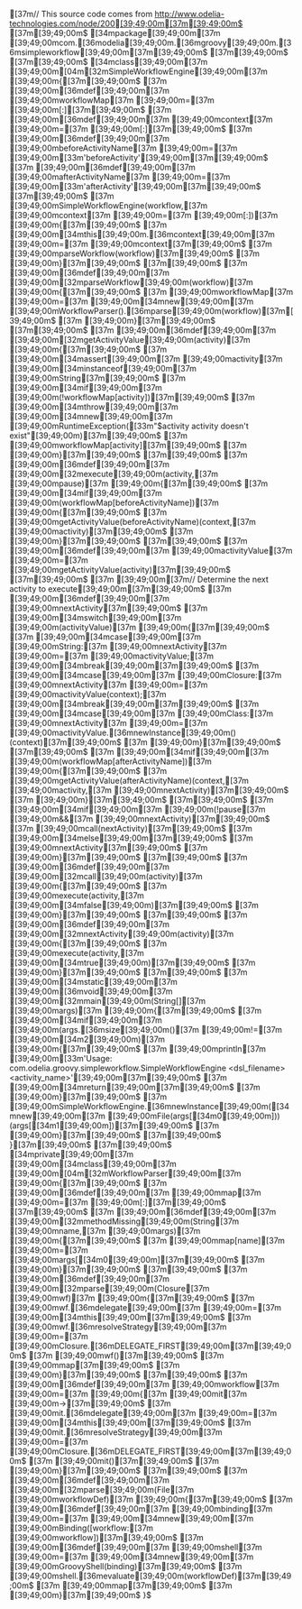 [37m// This source code comes from http://www.odelia-technologies.com/node/200[39;49;00m[37m[39;49;00m$
[37m[39;49;00m$
[34mpackage[39;49;00m[37m [39;49;00mcom.[36modelia[39;49;00m.[36mgroovy[39;49;00m.[36msimpleworkflow[39;49;00m[37m[39;49;00m$
[37m[39;49;00m$
[37m[39;49;00m$
[34mclass[39;49;00m[37m [39;49;00m[04m[32mSimpleWorkflowEngine[39;49;00m[37m [39;49;00m{[37m[39;49;00m$
[37m    [39;49;00m[36mdef[39;49;00m[37m [39;49;00mworkflowMap[37m [39;49;00m=[37m [39;49;00m[:][37m[39;49;00m$
[37m    [39;49;00m[36mdef[39;49;00m[37m [39;49;00mcontext[37m [39;49;00m=[37m [39;49;00m[:][37m[39;49;00m$
[37m    [39;49;00m[36mdef[39;49;00m[37m [39;49;00mbeforeActivityName[37m [39;49;00m=[37m [39;49;00m[33m'beforeActivity'[39;49;00m[37m[39;49;00m$
[37m    [39;49;00m[36mdef[39;49;00m[37m [39;49;00mafterActivityName[37m [39;49;00m=[37m [39;49;00m[33m'afterActivity'[39;49;00m[37m[39;49;00m$
[37m[39;49;00m$
[37m    [39;49;00mSimpleWorkflowEngine(workflow,[37m [39;49;00mcontext[37m [39;49;00m=[37m [39;49;00m[:])[37m [39;49;00m{[37m[39;49;00m$
[37m        [39;49;00m[34mthis[39;49;00m.[36mcontext[39;49;00m[37m [39;49;00m=[37m [39;49;00mcontext[37m[39;49;00m$
[37m        [39;49;00mparseWorkflow(workflow)[37m[39;49;00m$
[37m    [39;49;00m}[37m[39;49;00m$
[37m[39;49;00m$
[37m    [39;49;00m[36mdef[39;49;00m[37m [39;49;00m[32mparseWorkflow[39;49;00m(workflow)[37m [39;49;00m{[37m[39;49;00m$
[37m        [39;49;00mworkflowMap[37m [39;49;00m=[37m [39;49;00m[34mnew[39;49;00m[37m [39;49;00mWorkflowParser().[36mparse[39;49;00m(workflow)[37m[39;49;00m$
[37m    [39;49;00m}[37m[39;49;00m$
[37m[39;49;00m$
[37m    [39;49;00m[36mdef[39;49;00m[37m [39;49;00m[32mgetActivityValue[39;49;00m(activity)[37m [39;49;00m{[37m[39;49;00m$
[37m        [39;49;00m[34massert[39;49;00m[37m [39;49;00mactivity[37m [39;49;00m[34minstanceof[39;49;00m[37m [39;49;00mString[37m[39;49;00m$
[37m        [39;49;00m[34mif[39;49;00m[37m [39;49;00m(!workflowMap[activity])[37m[39;49;00m$
[37m            [39;49;00m[34mthrow[39;49;00m[37m [39;49;00m[34mnew[39;49;00m[37m [39;49;00mRuntimeException([33m"$activity activity doesn't exist"[39;49;00m)[37m[39;49;00m$
[37m        [39;49;00mworkflowMap[activity][37m[39;49;00m$
[37m    [39;49;00m}[37m[39;49;00m$
[37m[39;49;00m$
[37m    [39;49;00m[36mdef[39;49;00m[37m [39;49;00m[32mexecute[39;49;00m(activity,[37m [39;49;00mpause)[37m [39;49;00m{[37m[39;49;00m$
[37m        [39;49;00m[34mif[39;49;00m[37m [39;49;00m(workflowMap[beforeActivityName])[37m [39;49;00m{[37m[39;49;00m$
[37m            [39;49;00mgetActivityValue(beforeActivityName)(context,[37m [39;49;00mactivity)[37m[39;49;00m$
[37m        [39;49;00m}[37m[39;49;00m$
[37m[39;49;00m$
[37m        [39;49;00m[36mdef[39;49;00m[37m [39;49;00mactivityValue[37m [39;49;00m=[37m [39;49;00mgetActivityValue(activity)[37m[39;49;00m$
[37m[39;49;00m$
[37m        [39;49;00m[37m// Determine the next activity to execute[39;49;00m[37m[39;49;00m$
[37m        [39;49;00m[36mdef[39;49;00m[37m [39;49;00mnextActivity[37m[39;49;00m$
[37m        [39;49;00m[34mswitch[39;49;00m[37m [39;49;00m(activityValue)[37m [39;49;00m{[37m[39;49;00m$
[37m            [39;49;00m[34mcase[39;49;00m[37m [39;49;00mString:[37m [39;49;00mnextActivity[37m [39;49;00m=[37m [39;49;00mactivityValue;[37m [39;49;00m[34mbreak[39;49;00m[37m[39;49;00m$
[37m            [39;49;00m[34mcase[39;49;00m[37m [39;49;00mClosure:[37m [39;49;00mnextActivity[37m [39;49;00m=[37m [39;49;00mactivityValue(context);[37m [39;49;00m[34mbreak[39;49;00m[37m[39;49;00m$
[37m            [39;49;00m[34mcase[39;49;00m[37m [39;49;00mClass:[37m [39;49;00mnextActivity[37m [39;49;00m=[37m [39;49;00mactivityValue.[36mnewInstance[39;49;00m()(context)[37m[39;49;00m$
[37m        [39;49;00m}[37m[39;49;00m$
[37m[39;49;00m$
[37m        [39;49;00m[34mif[39;49;00m[37m [39;49;00m(workflowMap[afterActivityName])[37m [39;49;00m{[37m[39;49;00m$
[37m            [39;49;00mgetActivityValue(afterActivityName)(context,[37m [39;49;00mactivity,[37m [39;49;00mnextActivity)[37m[39;49;00m$
[37m        [39;49;00m}[37m[39;49;00m$
[37m[39;49;00m$
[37m        [39;49;00m[34mif[39;49;00m[37m [39;49;00m(!pause[37m [39;49;00m&&[37m [39;49;00mnextActivity)[37m[39;49;00m$
[37m            [39;49;00mcall(nextActivity)[37m[39;49;00m$
[37m        [39;49;00m[34melse[39;49;00m[37m[39;49;00m$
[37m            [39;49;00mnextActivity[37m[39;49;00m$
[37m    [39;49;00m}[37m[39;49;00m$
[37m[39;49;00m$
[37m    [39;49;00m[36mdef[39;49;00m[37m [39;49;00m[32mcall[39;49;00m(activity)[37m [39;49;00m{[37m[39;49;00m$
[37m        [39;49;00mexecute(activity,[37m [39;49;00m[34mfalse[39;49;00m)[37m[39;49;00m$
[37m    [39;49;00m}[37m[39;49;00m$
[37m[39;49;00m$
[37m    [39;49;00m[36mdef[39;49;00m[37m [39;49;00m[32mnextActivity[39;49;00m(activity)[37m [39;49;00m{[37m[39;49;00m$
[37m        [39;49;00mexecute(activity,[37m [39;49;00m[34mtrue[39;49;00m)[37m[39;49;00m$
[37m    [39;49;00m}[37m[39;49;00m$
[37m[39;49;00m$
[37m    [39;49;00m[34mstatic[39;49;00m[37m [39;49;00m[36mvoid[39;49;00m[37m [39;49;00m[32mmain[39;49;00m(String[][37m [39;49;00margs)[37m [39;49;00m{[37m[39;49;00m$
[37m        [39;49;00m[34mif[39;49;00m[37m [39;49;00m(args.[36msize[39;49;00m()[37m [39;49;00m!=[37m [39;49;00m[34m2[39;49;00m)[37m [39;49;00m{[37m[39;49;00m$
[37m            [39;49;00mprintln[37m [39;49;00m[33m'Usage: com.odelia.groovy.simpleworkflow.SimpleWorkflowEngine <dsl_filename> <activity_name>'[39;49;00m[37m[39;49;00m$
[37m            [39;49;00m[34mreturn[39;49;00m[37m[39;49;00m$
[37m        [39;49;00m}[37m[39;49;00m$
[37m        [39;49;00mSimpleWorkflowEngine.[36mnewInstance[39;49;00m([34mnew[39;49;00m[37m [39;49;00mFile(args[[34m0[39;49;00m]))(args[[34m1[39;49;00m])[37m[39;49;00m$
[37m    [39;49;00m}[37m[39;49;00m$
[37m[39;49;00m$
}[37m[39;49;00m$
[37m[39;49;00m$
[34mprivate[39;49;00m[37m [39;49;00m[34mclass[39;49;00m[37m [39;49;00m[04m[32mWorkflowParser[39;49;00m[37m [39;49;00m{[37m[39;49;00m$
[37m    [39;49;00m[36mdef[39;49;00m[37m [39;49;00mmap[37m [39;49;00m=[37m [39;49;00m[:][37m[39;49;00m$
[37m[39;49;00m$
[37m    [39;49;00m[36mdef[39;49;00m[37m [39;49;00m[32mmethodMissing[39;49;00m(String[37m [39;49;00mname,[37m [39;49;00margs)[37m [39;49;00m{[37m[39;49;00m$
[37m        [39;49;00mmap[name][37m [39;49;00m=[37m [39;49;00margs[[34m0[39;49;00m][37m[39;49;00m$
[37m    [39;49;00m}[37m[39;49;00m$
[37m[39;49;00m$
[37m    [39;49;00m[36mdef[39;49;00m[37m [39;49;00m[32mparse[39;49;00m(Closure[37m [39;49;00mwf)[37m [39;49;00m{[37m[39;49;00m$
[37m        [39;49;00mwf.[36mdelegate[39;49;00m[37m [39;49;00m=[37m [39;49;00m[34mthis[39;49;00m[37m[39;49;00m$
[37m        [39;49;00mwf.[36mresolveStrategy[39;49;00m[37m [39;49;00m=[37m [39;49;00mClosure.[36mDELEGATE_FIRST[39;49;00m[37m[39;49;00m$
[37m        [39;49;00mwf()[37m[39;49;00m$
[37m        [39;49;00mmap[37m[39;49;00m$
[37m    [39;49;00m}[37m[39;49;00m$
[37m[39;49;00m$
[37m    [39;49;00m[36mdef[39;49;00m[37m [39;49;00mworkflow[37m [39;49;00m=[37m [39;49;00m{[37m [39;49;00mit[37m [39;49;00m->[37m[39;49;00m$
[37m        [39;49;00mit.[36mdelegate[39;49;00m[37m [39;49;00m=[37m [39;49;00m[34mthis[39;49;00m[37m[39;49;00m$
[37m        [39;49;00mit.[36mresolveStrategy[39;49;00m[37m [39;49;00m=[37m [39;49;00mClosure.[36mDELEGATE_FIRST[39;49;00m[37m[39;49;00m$
[37m        [39;49;00mit()[37m[39;49;00m$
[37m    [39;49;00m}[37m[39;49;00m$
[37m[39;49;00m$
[37m    [39;49;00m[36mdef[39;49;00m[37m [39;49;00m[32mparse[39;49;00m(File[37m [39;49;00mworkflowDef)[37m [39;49;00m{[37m[39;49;00m$
[37m        [39;49;00m[36mdef[39;49;00m[37m [39;49;00mbinding[37m [39;49;00m=[37m [39;49;00m[34mnew[39;49;00m[37m [39;49;00mBinding([workflow:[37m [39;49;00mworkflow])[37m[39;49;00m$
[37m        [39;49;00m[36mdef[39;49;00m[37m [39;49;00mshell[37m [39;49;00m=[37m [39;49;00m[34mnew[39;49;00m[37m [39;49;00mGroovyShell(binding)[37m[39;49;00m$
[37m        [39;49;00mshell.[36mevaluate[39;49;00m(workflowDef)[37m[39;49;00m$
[37m        [39;49;00mmap[37m[39;49;00m$
[37m    [39;49;00m}[37m[39;49;00m$
}$
